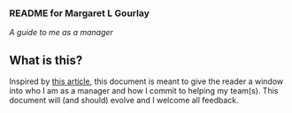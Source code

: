 ### README for Margaret L Gourlay
_A guide to me as a manager_

## What is this? 
Inspired by [this article](https://hackernoon.com/12-manager-readmes-from-silicon-valleys-top-tech-companies-26588a660afe), this document is meant to give the reader a window into who I am as a manager and how I commit to helping my team(s). This document will (and should) evolve and I welcome all feedback.
